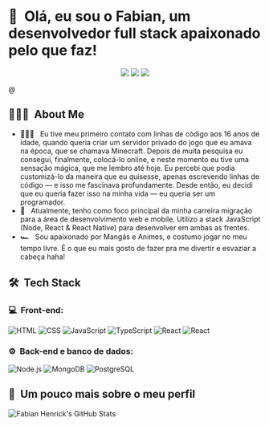 <h1>👋 &nbsp;Olá, eu sou o Fabian, um desenvolvedor full stack apaixonado pelo que faz!</h1>
<p align="center">
<a href="https://instagram.com/hendrikozinho"><img src="https://img.shields.io/badge/-@hendrikozinho_-E4405F?style=flat-square&logo=Instagram&logoColor=white"/></a>
<a href="https://www.linkedin.com/in/fabian-henrick-55804b134"><img src="https://img.shields.io/badge/-Fabian%20Henrick-0077B5?style=flat-square&logo=Linkedin&logoColor=white"/></a>
<a href="mailto:fabianhenrick@gmail.com"><img src="https://img.shields.io/badge/-fabianhenrick@gmail.com-D14836?style=flat-square&logo=Gmail&logoColor=white"/></a>

</p>
@
<h2> 👨🏻‍💻 &nbsp;About Me </h2>

- 👨🏻‍💻 &nbsp; Eu tive meu primeiro contato com linhas de código aos 16 anos de idade, quando queria criar um servidor privado do jogo que eu amava na época, que se chamava Minecraft. Depois de muita pesquisa eu consegui, finalmente, colocá-lo online, e neste momento eu tive uma sensação mágica, que me lembro até hoje. Eu percebi que podia customizá-lo da maneira que eu quisesse, apenas escrevendo linhas de código — e isso me fascinava profundamente. Desde então, eu decidi que eu queria fazer isso na minha vida — eu queria ser um programador.
- 🚀 &nbsp; Atualmente, tenho como foco principal da minha carreira  migração para a área de desenvolvimento web e mobile. Utilizo a stack JavaScript (Node, React & React Native) para desenvolver em ambas as frentes.
- 🏎 &nbsp; Sou apaixonado por Mangás e Animes, e costumo jogar no meu tempo livre. É o que eu mais gosto de fazer pra me divertir e esvaziar a cabeça haha!

<h2> 🛠 &nbsp;Tech Stack</h2>
<h3>💻 &nbsp;Front-end:</h3>

![HTML](https://img.shields.io/badge/-HTML-333333?style=flat&logo=HTML5)
![CSS](https://img.shields.io/badge/-CSS-333333?style=flat&logo=CSS3&logoColor=1572B6)
![JavaScript](https://img.shields.io/badge/-JavaScript-333333?style=flat&logo=javascript)
![TypeScript](https://img.shields.io/badge/-TypeScript-333333?style=flat&logo=typescript&logoColor=2D79C7)
![React](https://img.shields.io/badge/-React-333333?style=flat&logo=react)
![React](https://img.shields.io/badge/-React%20Native-333333?style=flat&logo=react)

<h3>⚙️ &nbsp;Back-end e banco de dados:</h3>

![Node.js](https://img.shields.io/badge/-Node.js-333333?style=flat&logo=node.js)
![MongoDB](https://img.shields.io/badge/-MongoDB-333333?style=flat&logo=mongodb)
![PostgreSQL](https://img.shields.io/badge/-PostgreSQL-333333?style=flat&logo=postgresql)

<h2>🚀 &nbsp;Um pouco mais sobre o meu perfil</h2>

![Fabian Henrick's GitHub Stats](https://github-readme-stats.vercel.app/api?username=fabianhenrick&show_icons=true&theme=dracula)
